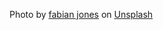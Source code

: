 Photo by <a href="https://unsplash.com/@secondsight?utm_content=creditCopyText&utm_medium=referral&utm_source=unsplash">fabian jones</a> on <a href="https://unsplash.com/photos/a-large-body-of-water-with-a-boat-in-the-distance-HWe3f8xIJq0?utm_content=creditCopyText&utm_medium=referral&utm_source=unsplash">Unsplash</a>
      